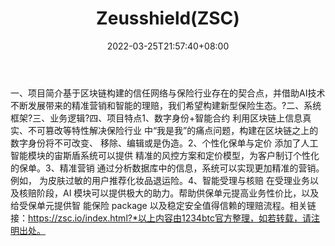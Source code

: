 ﻿---
weight: 
title: "Zeusshield(ZSC)"
description: "基于区块链构建的信任网络与保险行业存在的契合点，并借助AI技术不断发展带来的精准营销和智能的理赔，我们希望构建新型保险生态"
date: 2022-03-25T21:57:40+08:00
lastmod: 2022-03-25T16:45:40+08:00
draft: false
authors: ["Metabd"]
featuredImage: "zeusshieldzsc.webp"
link: ""
tags: ["数字代币","Zeusshield(ZSC)"]
categories: ["navigation"]
navigation: ["数字代币"]
lightgallery: true
toc: true
pinned: false
recommend: false
recommend1: false
---
一、项目简介基于区块链构建的信任网络与保险行业存在的契合点，并借助AI技术不断发展带来的精准营销和智能的理赔，我们希望构建新型保险生态。?二、系统框架?三、业务逻辑?四、项目特点1、数字身份+智能合约
利用区块链上信息真实、不可篡改等特性解决保险行业 中“我是我”的痛点问题，构建在区块链之上的数字身份将不可改变、 移除、编辑或是伪造。2、个性化保单与定价
添加了人工智能模块的宙斯盾系统可以提供 精准的风控方案和定价模型，为客户制订个性化的保单。3、精准营销
通过分析数据库中的信息，系统可以实现更加精准的营销。例如， 为皮肤过敏的用户推荐化妆品退运险。4、智能受理与核赔
在受理业务以及核赔阶段，AI 模块可以提供极大的助力。帮助供保单元提高业务性价比，以及给受保单元提供智 能保险 package 以及稳定安全值得信赖的理赔流程。相关链接：https://zsc.io/index.html?*以上内容由1234btc官方整理，如若转载，请注明出处。
